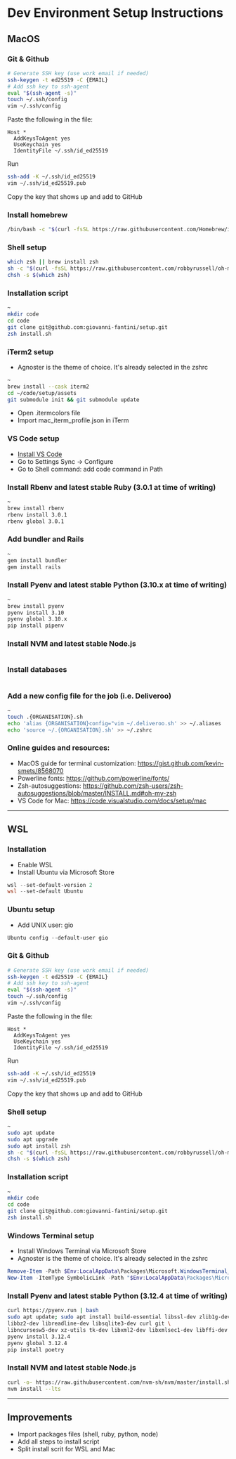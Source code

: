 # Dev Environment Setup Instructions
## MacOS
### Git & Github
```bash
# Generate SSH key (use work email if needed)
ssh-keygen -t ed25519 -C {EMAIL}
# Add ssh key to ssh-agent
eval "$(ssh-agent -s)"
touch ~/.ssh/config
vim ~/.ssh/config
```

Paste the following in the file:
```
Host *
  AddKeysToAgent yes
  UseKeychain yes
  IdentityFile ~/.ssh/id_ed25519
```

Run
```bash
ssh-add -K ~/.ssh/id_ed25519
vim ~/.ssh/id_ed25519.pub
```
Copy the key that shows up and add to GitHub

### Install homebrew
```bash
/bin/bash -c "$(curl -fsSL https://raw.githubusercontent.com/Homebrew/install/HEAD/install.sh)"
```

### Shell setup
```bash
which zsh || brew install zsh
sh -c "$(curl -fsSL https://raw.githubusercontent.com/robbyrussell/oh-my-zsh/master/tools/install.sh)"
chsh -s $(which zsh)
```

### Installation script
```zsh
~
mkdir code
cd code
git clone git@github.com:giovanni-fantini/setup.git
zsh install.sh
```

### iTerm2 setup
- Agnoster is the theme of choice. It's already selected in the zshrc
```zsh
~
brew install --cask iterm2
cd ~/code/setup/assets
git submodule init && git submodule update
```
- Open .itermcolors file
- Import mac_iterm_profile.json in iTerm

### VS Code setup
- [Install VS Code](https://code.visualstudio.com/docs?dv=osx)
- Go to Settings Sync -> Configure
- Go to Shell command: add code command in Path

### Install Rbenv and latest stable Ruby (3.0.1 at time of writing)
```zsh
~
brew install rbenv
rbenv install 3.0.1
rbenv global 3.0.1
```

### Add bundler and Rails
```zsh
~
gem install bundler
gem install rails
```

### Install Pyenv and latest stable Python (3.10.x at time of writing)
```zsh
~
brew install pyenv
pyenv install 3.10
pyenv global 3.10.x
pip install pipenv
```

### Install NVM and latest stable Node.js
```zsh
```

### Install databases
```zsh
```

### Add a new config file for the job (i.e. Deliveroo)
```zsh
~
touch .{ORGANISATION}.sh
echo 'alias {ORGANISATION}config="vim ~/.deliveroo.sh' >> ~/.aliases
echo 'source ~/.{ORGANISATION}.sh' >> ~/.zshrc
```

### Online guides and resources:
- MacOS guide for terminal customization: https://gist.github.com/kevin-smets/8568070
- Powerline fonts: https://github.com/powerline/fonts/
- Zsh-autosuggestions: https://github.com/zsh-users/zsh-autosuggestions/blob/master/INSTALL.md#oh-my-zsh
- VS Code for Mac: https://code.visualstudio.com/docs/setup/mac
---
## WSL
### Installation
- Enable WSL
- Install Ubuntu via Microsoft Store

```PowerShell
wsl --set-default-version 2
wsl --set-default Ubuntu
```

### Ubuntu setup
- Add UNIX user: gio
```PowerShell
Ubuntu config --default-user gio
```

### Git & Github
```bash
# Generate SSH key (use work email if needed)
ssh-keygen -t ed25519 -C {EMAIL}
# Add ssh key to ssh-agent
eval "$(ssh-agent -s)"
touch ~/.ssh/config
vim ~/.ssh/config
```

Paste the following in the file:
```
Host *
  AddKeysToAgent yes
  UseKeychain yes
  IdentityFile ~/.ssh/id_ed25519
```

Run
```bash
ssh-add -K ~/.ssh/id_ed25519
vim ~/.ssh/id_ed25519.pub
```
Copy the key that shows up and add to GitHub

### Shell setup
```bash
~
sudo apt update
sudo apt upgrade
sudo apt install zsh
sh -c "$(curl -fsSL https://raw.githubusercontent.com/robbyrussell/oh-my-zsh/master/tools/install.sh)"
chsh -s $(which zsh)
```

### Installation script
```zsh
~
mkdir code
cd code
git clone git@github.com:giovanni-fantini/setup.git
zsh install.sh
```

### Windows Terminal setup
- Install Windows Terminal via Microsoft Store
- Agnoster is the theme of choice. It's already selected in the zshrc
```PowerShell
Remove-Item -Path $Env:LocalAppData\Packages\Microsoft.WindowsTerminal_8wekyb3d8bbwe\LocalState\settings.json -Force –Recurse
New-Item -ItemType SymbolicLink -Path "$Env:LocalAppData\Packages\Microsoft.WindowsTerminal_8wekyb3d8bbwe\LocalState\settings.json" -Target "\\wsl.localhost\Ubuntu\home\gio\code\setup\assets\windows_terminal_profile.json"
```

### Install Pyenv and latest stable Python (3.12.4 at time of writing)
```zsh
curl https://pyenv.run | bash
sudo apt update; sudo apt install build-essential libssl-dev zlib1g-dev \
libbz2-dev libreadline-dev libsqlite3-dev curl git \
libncursesw5-dev xz-utils tk-dev libxml2-dev libxmlsec1-dev libffi-dev liblzma-dev
pyenv install 3.12.4
pyenv global 3.12.4
pip install poetry
```

### Install NVM and latest stable Node.js
```zsh
curl -o- https://raw.githubusercontent.com/nvm-sh/nvm/master/install.sh | bash
nvm install --lts
```
---

## Improvements
- Import packages files (shell, ruby, python, node)
- Add all steps to install script
- Split install scrit for WSL and Mac
